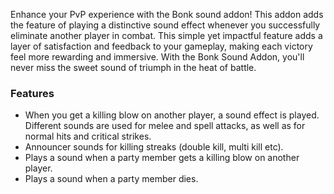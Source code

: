 Enhance your PvP experience with the Bonk sound addon! This addon adds the feature of playing a distinctive sound effect whenever you successfully eliminate another player in combat. This simple yet impactful feature adds a layer of satisfaction and feedback to your gameplay, making each victory feel more rewarding and immersive. With the Bonk Sound Addon, you'll never miss the sweet sound of triumph in the heat of battle.

### Features

*   When you get a killing blow on another player, a sound effect is played. Different sounds are used for melee and spell attacks, as well as for normal hits and critical strikes.
*   Announcer sounds for killing streaks (double kill, multi kill etc).
*   Plays a sound when a party member gets a killing blow on another player.
*   Plays a sound when a party member dies.
